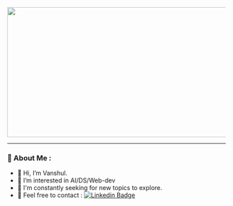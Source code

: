 <div align="center">
  <img src="https://media.giphy.com/media/l0JMrPWRQkTeg3jjO/giphy.gif" width="600" height="300"/>
</div>

---

### :ant: About Me :
- 👋 Hi, I’m Vanshul.
- 👀 I’m interested in AI/DS/Web-dev
- 🌱 I'm constantly seeking for new topics to explore. 
- :seal: Feel free to contact : [![Linkedin Badge](https://img.shields.io/badge/-Linkedin-blue?style=flat&logo=Linkedin&logoColor=white)](https://www.linkedin.com/in/vanshul-kumar/)




